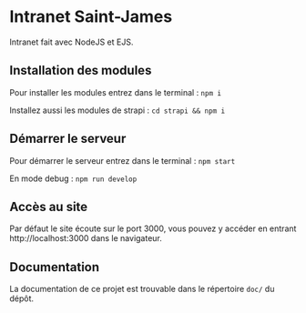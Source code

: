 # Intranet Saint-James

Intranet fait avec NodeJS et EJS.

## Installation des modules

Pour installer les modules entrez dans le terminal : ```npm i```

Installez aussi les modules de strapi : ```cd strapi && npm i```

## Démarrer le serveur

Pour démarrer le serveur entrez dans le terminal : ```npm start```

En mode debug : ```npm run develop```

## Accès au site

Par défaut le site écoute sur le port 3000, vous pouvez y accéder en entrant http://localhost:3000 dans le navigateur.

## Documentation

La documentation de ce projet est trouvable dans le répertoire ```doc/``` du dépôt.